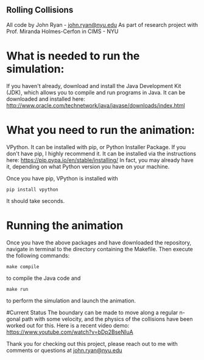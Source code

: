 ## Rolling Collisions
All code by John Ryan - john.ryan@nyu.edu
As part of research project with Prof. Miranda Holmes-Cerfon in CIMS - NYU
# What is needed to run the simulation:
If you haven't already, download and install the Java Development Kit (JDK), which allows you to compile and run programs in Java. It can be downloaded and installed here: http://www.oracle.com/technetwork/java/javase/downloads/index.html

# What you need to run the animation:
VPython. It can be installed with pip, or Python Installer Package. If you don't have pip, I highly recommend it. It can be installed via the instructions here: https://pip.pypa.io/en/stable/installing/
In fact, you may already have it, depending on what Python version you have on your machine. 

Once you have pip, VPython is installed with 

```pip install vpython```

It should take seconds.
# Running the animation
Once you have the above packages and have downloaded the repository, navigate in terminal to the directory containing the Makefile. Then execute the following commands:

```make compile```

to compile the Java code and 

```make run```

to perform the simulation and launch the animation.

#Current Status
The boundary can be made to move along a regular n-gonal path with some velocity, and the physics of the collisions have been worked out for this. Here is a recent video demo: https://www.youtube.com/watch?v=bDp2BseNIuA

Thank you for checking out this project, please reach out to me with comments or questions at john.ryan@nyu.edu
